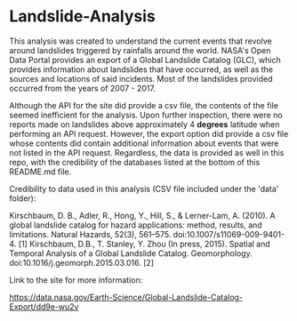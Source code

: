 # Landslide-Analysis

This analysis was created to understand the current events that revolve around landslides triggered by rainfalls around the world. NASA's Open Data Portal provides an export of a Global Landslide Catalog (GLC), which provides information about landslides that have occurred, as well as the sources and locations of said incidents. Most of the landslides provided occurred from the years of 2007 - 2017.

Although the API for the site did provide a csv file, the contents of the file seemed inefficient for the analysis. Upon further inspection, there were no reports made on landslides above approximately 4 **degrees** latitude when performing an API request. However, the export option did provide a csv file whose contents did contain additional information about events that were not listed in the API request. Regardless, the data is provided as well in this repo, with the credibility of the databases listed at the bottom of this README.md file.






Credibility to data used in this analysis (CSV file included under the 'data' folder):

Kirschbaum, D. B., Adler, R., Hong, Y., Hill, S., & Lerner-Lam, A. (2010). A global landslide catalog for hazard applications: method, results, and limitations. Natural Hazards, 52(3), 561–575. doi:10.1007/s11069-009-9401-4. [1]
Kirschbaum, D.B., T. Stanley, Y. Zhou (In press, 2015). Spatial and Temporal Analysis of a Global Landslide Catalog. Geomorphology. doi:10.1016/j.geomorph.2015.03.016. [2]

Link to the site for more information: 

https://data.nasa.gov/Earth-Science/Global-Landslide-Catalog-Export/dd9e-wu2v 
